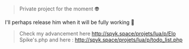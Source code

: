 > Private project for the moment :alien:

I'll perhaps release him when it will be fully working :turtle:

> Check my advancement here 
  http://spyk.space/projets/lua/p/Elo Spike's.php
> and here :
  http://spyk.space/projets/lua/p/todo_list.php
